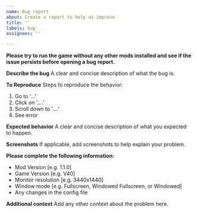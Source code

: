 ```yaml
---
name: Bug report
about: Create a report to help us improve
title: ''
labels: bug
assignees: ''

---
```


**Please try to run the game without any other mods installed and see if the issue persists before opening a bug report.**

**Describe the bug**
A clear and concise description of what the bug is.

**To Reproduce**
Steps to reproduce the behavior:
1. Go to '...'
2. Click on '....'
3. Scroll down to '....'
4. See error

**Expected behavior**
A clear and concise description of what you expected to happen.

**Screenshots**
If applicable, add screenshots to help explain your problem.

**Please complete the following information:**
 - Mod Version [e.g. 1.1.0]
 - Game Version [e.g. V40]
 - Monitor resolution [e.g. 3440x1440]
 - Window mode [e.g. Fullscreen, Windowed Fullscreen, or Windowed]
 - Any changes in the config file

**Additional context**
Add any other context about the problem here.

